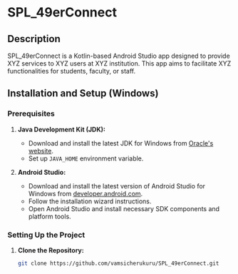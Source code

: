# SPL_49erConnect

## Description
SPL_49erConnect is a Kotlin-based Android Studio app designed to provide XYZ services to XYZ users at XYZ institution. This app aims to facilitate XYZ functionalities for students, faculty, or staff.

## Installation and Setup (Windows)

### Prerequisites
1. **Java Development Kit (JDK):**
   - Download and install the latest JDK for Windows from [Oracle's website](https://www.oracle.com/java/technologies/javase-jdk15-downloads.html).
   - Set up `JAVA_HOME` environment variable.

2. **Android Studio:**
   - Download and install the latest version of Android Studio for Windows from [developer.android.com](https://developer.android.com/studio).
   - Follow the installation wizard instructions.
   - Open Android Studio and install necessary SDK components and platform tools.

### Setting Up the Project
1. **Clone the Repository:**
   ```bash
   git clone https://github.com/vamsicherukuru/SPL_49erConnect.git
